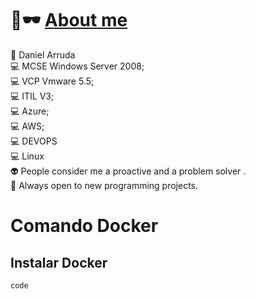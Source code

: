 # 👋🕶️ [About me](https://github.com/ffelipesimoes)

🐍 Daniel Arruda</br>
💻 MCSE Windows Server 2008;</br>
💻 VCP Vmware 5.5;</br>
💻 ITIL V3;</br>
💻 Azure;</br>
💻 AWS;</br>
💻 DEVOPS</br>
💻 Linux</br>
👽 People consider me a proactive and a problem solver .</br>
🍕 Always open to new programming projects.</br>

# Comando Docker
## Instalar Docker
`code`
